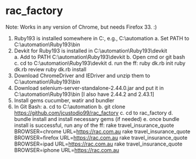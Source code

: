 # rac_factory

Note: Works in any version of Chrome, but needs Firefox 33. :)

1. Ruby193 is installed somewhere in C:\, e.g., C:\automation
    a. Set PATH to C:\automation\Ruby193\bin
2. Devkit for Ruby193 is installed in C:\automation\Ruby193\devkit\
    a. Add to PATH C:\automation\Ruby193\devkit
    b. Open cmd or git bash
    c. cd to C:\automation\Ruby193\devkit
    d. run the ff:
        ruby dk.rb init
        ruby dk.rb review
        ruby dk.rb install
3. Download ChromeDriver and IEDriver and unzip them to C:\automation\Ruby193\bin
4. Download selenium-server-standalone-2.44.0.jar and put it in C:\automation\Ruby193\bin
[I also have 2.44.2 and 2.43.1]
5. Install gems cucumber, watir and bundler
6. In Git Bash:
    a. cd to C:\automation
    b. git clone https://github.com/jcustodio99/rac_factory
    c. cd to rac_factory
    d. bundle install and install necessary gems (if needed)
    e. once bundle install is successful, run any of the ff:
        rake travel_insurance_quote BROWSER=chrome URL=https://rac.com.au
        rake travel_insurance_quote BROWSER=firefox URL=https://rac.com.au
        rake travel_insurance_quote BROWSER=ipad URL=https://rac.com.au
        rake travel_insurance_quote BROWSER=iphone URL=https://rac.com.au
